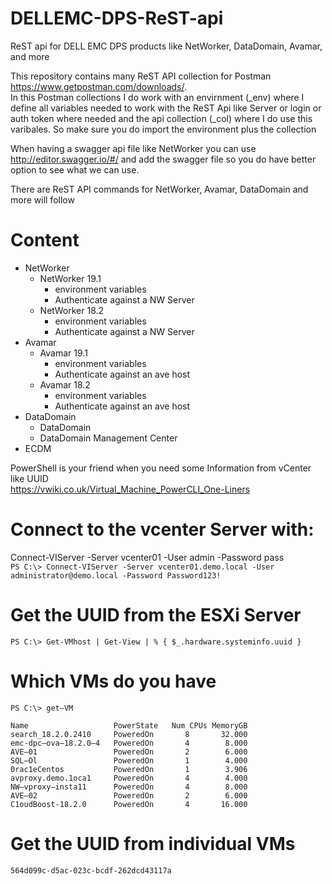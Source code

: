 # DELLEMC-DPS-ReST-api
ReST api for DELL EMC DPS products like NetWorker, DataDomain, Avamar, and more

This repository contains many ReST API collection for Postman https://www.getpostman.com/downloads/.  
In this Postman collections I do work with an envirnment (_env) where I define all variables needed to work with the ReST Api like Server or login or auth token where needed and the api collection (_col) where I do use this varibales. So make sure you do import the environment plus the collection

When having a swagger api file like NetWorker you can use http://editor.swagger.io/#/ and add the swagger file so you do have better option to see what we can use.

There are ReST API commands for NetWorker, Avamar, DataDomain and more will follow

# Content
* NetWorker  
  * NetWorker 19.1  
    * environment variables
    * Authenticate against a NW Server
  * NetWorker 18.2  
    * environment variables
    * Authenticate against a NW Server  
* Avamar  
  * Avamar 19.1
    * environment variables
    * Authenticate against an ave host  
  * Avamar 18.2
    * environment variables
    * Authenticate against an ave host  
* DataDomain
  * DataDomain
  * DataDomain Management Center
* ECDM

PowerShell is your friend when you need some Information from vCenter like UUID  
https://vwiki.co.uk/Virtual_Machine_PowerCLI_One-Liners

# Connect to the vcenter Server with:  
Connect-VIServer -Server vcenter01 -User admin -Password pass  
```PS C:\> Connect-VIServer -Server vcenter01.demo.local -User administrator@demo.local -Password Password123!  ```  

# Get the UUID from the ESXi Server     
```PS C:\> Get-VMhost | Get-View | % { $_.hardware.systeminfo.uuid }  ```  

# Which VMs do you have    
```
PS C:\> get—VM

Name                   PowerState   Num CPUs MemoryGB  
search_18.2.0.2410     PoweredOn       8       32.000  
emc-dpc—ova—18.2.0—4   PoweredOn       4        8.000  
AVE—01                 PoweredOn       2        6.000  
SQL—Ol                 PoweredOn       1        4.000  
0rac1eCentos           PoweredOn       1        3.906  
avproxy.demo.1oca1     PoweredOn       4        4.000  
NW—vproxy—insta11      PoweredOn       4        8.000  
AVE—02                 PoweredOn       2        6.000  
C1oudBoost-18.2.0      PoweredOn       4       16.000  
```

# Get the UUID from individual VMs  
```PS C:\> Get-VM SQL-01 | %{(Get-View $_.Id).config.uuid}
564d099c-d5ac-023c-bcdf-262dcd43117a
```
